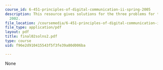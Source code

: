 ```yaml
---
course_id: 6-451-principles-of-digital-communication-ii-spring-2005
description: This resource gives solutions for the three problems for the final exam
  2002.
file_location: /coursemedia/6-451-principles-of-digital-communication-ii-spring-2005/f96e2d910415543f5f3fe39a80d006ba_final02solns2.pdf
file_type: application/pdf
layout: pdf
title: final02solns2.pdf
type: course
uid: f96e2d910415543f5f3fe39a80d006ba

---
```

None